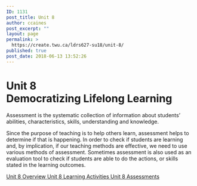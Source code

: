 ```yaml
---
ID: 1131
post_title: Unit 8
author: ccaines
post_excerpt: ""
layout: page
permalink: >
  https://create.twu.ca/ldrs627-su18/unit-8/
published: true
post_date: 2018-06-13 13:52:26
---
```

<!--themify_builder_static--><h1>Unit 8<br />Democratizing Lifelong Learning</h1>
 <p>Assessment is the systematic collection of information about students’ abilities, characteristics, skills, understanding and knowledge.</p><p>Since the purpose of teaching is to help others learn, assessment helps to determine if that is happening. In order to check if students are learning and, by implication, if our teaching methods are effective, we need to use various methods of assessment. Sometimes assessment is also used as an evaluation tool to check if students are able to do the actions, or skills stated in the learning outcomes.</p>
 
 <a href="https://create.twu.ca/ldrs627-su18/unit-8-overview/"> Unit 8 Overview </a> <a href="https://create.twu.ca/ldrs627-su18/unit-8-learning-activities/"> Unit 8 Learning Activities </a> <a href="https://create.twu.ca/ldrs627-su18/unit-8-topic-1/"> Unit 8 Assessments </a><!--/themify_builder_static-->